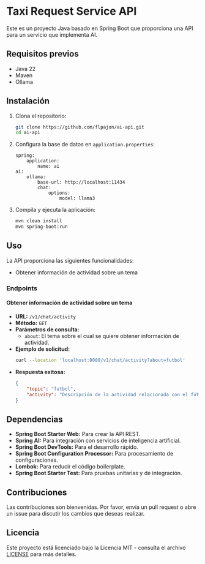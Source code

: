 # Taxi Request Service API

Este es un proyecto Java basado en Spring Boot que proporciona una API para un servicio que implementa AI.

## Requisitos previos

- Java 22
- Maven
- Ollama

## Instalación

1. Clona el repositorio:
    ```bash
    git clone https://github.com/flpajon/ai-api.git
    cd ai-api
    ```

2. Configura la base de datos en `application.properties`:
    ```properties
    spring:
        application:
            name: ai
    ai:
        ollama:
            base-url: http://localhost:11434
            chat:
                options:
                    model: llama3
    ```

3. Compila y ejecuta la aplicación:
    ```bash
    mvn clean install
    mvn spring-boot:run
    ```

## Uso

La API proporciona las siguientes funcionalidades:

- Obtener información de actividad sobre un tema

### Endpoints

#### Obtener información de actividad sobre un tema

- **URL:** `/v1/chat/activity`
- **Método:** `GET`
- **Parámetros de consulta:**
  - `about`: El tema sobre el cual se quiere obtener información de actividad.
- **Ejemplo de solicitud:**
    ```bash
    curl --location 'localhost:8080/v1/chat/activity?about=futbol'
    ```
- **Respuesta exitosa:**
    ```json
    {
        "topic": "futbol",
        "activity": "Descripción de la actividad relacionada con el fútbol."
    }
    ```

## Dependencias

- **Spring Boot Starter Web:** Para crear la API REST.
- **Spring AI:** Para integración con servicios de inteligencia artificial.
- **Spring Boot DevTools:** Para el desarrollo rápido.
- **Spring Boot Configuration Processor:** Para procesamiento de configuraciones.
- **Lombok:** Para reducir el código boilerplate.
- **Spring Boot Starter Test:** Para pruebas unitarias y de integración.

## Contribuciones

Las contribuciones son bienvenidas. Por favor, envía un pull request o abre un issue para discutir los cambios que deseas realizar.

## Licencia

Este proyecto está licenciado bajo la Licencia MIT - consulta el archivo [LICENSE](LICENSE) para más detalles.